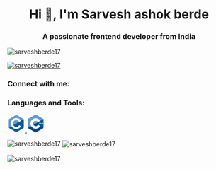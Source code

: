 <h1 align="center">Hi 👋, I'm Sarvesh ashok berde</h1>
<h3 align="center">A passionate frontend developer from India</h3>

<p align="left"> <img src="https://komarev.com/ghpvc/?username=sarveshberde17&label=Profile%20views&color=0e75b6&style=flat" alt="sarveshberde17" /> </p>

<p align="left"> <a href="https://github.com/ryo-ma/github-profile-trophy"><img src="https://github-profile-trophy.vercel.app/?username=sarveshberde17" alt="sarveshberde17" /></a> </p>

<h3 align="left">Connect with me:</h3>
<p align="left">
</p>

<h3 align="left">Languages and Tools:</h3>
<p align="left"> <a href="https://www.cprogramming.com/" target="_blank" rel="noreferrer"> <img src="https://raw.githubusercontent.com/devicons/devicon/master/icons/c/c-original.svg" alt="c" width="40" height="40"/> </a> <a href="https://www.w3schools.com/cpp/" target="_blank" rel="noreferrer"> <img src="https://raw.githubusercontent.com/devicons/devicon/master/icons/cplusplus/cplusplus-original.svg" alt="cplusplus" width="40" height="40"/> </a> </p>

<p><img align="left" src="https://github-readme-stats.vercel.app/api/top-langs?username=sarveshberde17&show_icons=true&locale=en&layout=compact" alt="sarveshberde17" /></p>

<p>&nbsp;<img align="center" src="https://github-readme-stats.vercel.app/api?username=sarveshberde17&show_icons=true&locale=en" alt="sarveshberde17" /></p>

<p><img align="center" src="https://github-readme-streak-stats.herokuapp.com/?user=sarveshberde17&" alt="sarveshberde17" /></p>
